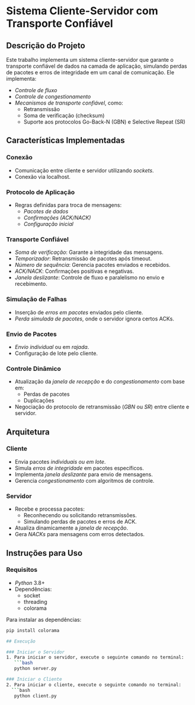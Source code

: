 # Sistema Cliente-Servidor com Transporte Confiável

## Descrição do Projeto
Este trabalho implementa um sistema cliente-servidor que garante o transporte confiável de dados na camada de aplicação, simulando perdas de pacotes e erros de integridade em um canal de comunicação. Ele implementa:
- *Controle de fluxo*
- *Controle de congestionamento*
- *Mecanismos de transporte confiável*, como:
  - Retransmissão
  - Soma de verificação (checksum)
  - Suporte aos protocolos Go-Back-N (GBN) e Selective Repeat (SR)

## Características Implementadas

### Conexão
- Comunicação entre cliente e servidor utilizando *sockets*.
- Conexão via localhost.

### Protocolo de Aplicação
- Regras definidas para troca de mensagens:
  - *Pacotes de dados*
  - *Confirmações (ACK/NACK)*
  - *Configuração inicial*

### Transporte Confiável
- *Soma de verificação*: Garante a integridade das mensagens.
- *Temporizador*: Retransmissão de pacotes após timeout.
- *Número de sequência*: Gerencia pacotes enviados e recebidos.
- *ACK/NACK*: Confirmações positivas e negativas.
- *Janela deslizante*: Controle de fluxo e paralelismo no envio e recebimento.

### Simulação de Falhas
- Inserção de *erros em pacotes* enviados pelo cliente.
- *Perda simulada de pacotes*, onde o servidor ignora certos ACKs.

### Envio de Pacotes
- *Envio individual* ou em *rajada*.
- Configuração de lote pelo cliente.

### Controle Dinâmico
- Atualização da *janela de recepção* e do *congestionamento* com base em:
  - Perdas de pacotes
  - Duplicações
- Negociação do protocolo de retransmissão (*GBN* ou *SR*) entre cliente e servidor.

## Arquitetura

### Cliente
- Envia pacotes *individuais ou em lote*.
- Simula *erros de integridade* em pacotes específicos.
- Implementa *janela deslizante* para envio de mensagens.
- Gerencia *congestionamento* com algoritmos de controle.

### Servidor
- Recebe e processa pacotes:
  - Reconhecendo ou solicitando retransmissões.
  - Simulando perdas de pacotes e erros de ACK.
- Atualiza dinamicamente a *janela de recepção*.
- Gera *NACKs* para mensagens com erros detectados.

## Instruções para Uso

### Requisitos
- *Python* 3.8+
- Dependências: 
  - socket
  - threading
  - colorama

Para instalar as dependências:
```bash
pip install colorama

## Execução

### Iniciar o Servidor
1. Para iniciar o servidor, execute o seguinte comando no terminal:
   ```bash
   python server.py

### Iniciar o Cliente
2. Para iniciar o cliente, execute o seguinte comando no terminal:
  ```bash
   python client.py
